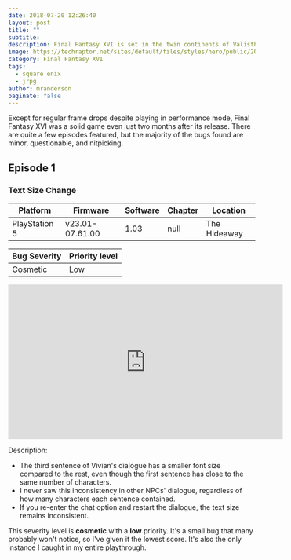 ```yaml
---
date: 2018-07-20 12:26:40
layout: post
title: ""
subtitle: 
description: Final Fantasy XVI is set in the twin continents of Valisthea, currently divided between six nations who hold power through access to magical Crystals and Dominants, humans who act as hosts for each nation's Eikon. Tensions between the nations escalate as a magical drought dubbed the Blight begins consuming the land.
image: https://techraptor.net/sites/default/files/styles/hero/public/2023-06/Final%20Fantasy%20XVI%20Key%20Art_0.jpg?itok=x48Xm_WH
category: Final Fantasy XVI
tags:
  - square enix
  - jrpg
author: mranderson
paginate: false
---
```


Except for regular frame drops despite playing in performance mode, Final Fantasy XVI was a solid game even just two months after its release. There are quite a few episodes featured, but the majority of the bugs found are minor, questionable, and nitpicking.

## Episode 1
### Text Size Change

<table>
    <thead>
      <tr>
        <th>Platform</th>
        <th>Firmware</th>
        <th>Software</th>
        <th>Chapter</th>
        <th>Location</th>
      </tr>
    </thead>
    <tbody>
      <tr>
        <td>PlayStation 5</td>
        <td>v23.01-07.61.00</td>
        <td>1.03</td>
        <td>null</td>
        <td>The Hideaway</td>
      </tr>
  </tbody>
</table>

<table>
    <thead>
      <tr>
        <th>Bug Severity</th>
        <th>Priority level</th>
      </tr>
    </thead>
    <tbody>
      <tr>
        <td>Cosmetic</td>
        <td>Low</td>
      </tr>
  </tbody>
</table>

<iframe width="560" height="315" src="https://www.youtube.com/embed/oprViNxSgrA?si=LWK2k2UfiXZ9NiFI" title="YouTube video player" frameborder="0" allow="accelerometer; autoplay; clipboard-write; encrypted-media; gyroscope; picture-in-picture; web-share" allowfullscreen></iframe>

Description:
* The third sentence of Vivian's dialogue has a smaller font size compared to the rest, even though the first sentence has close to the same number of characters.
* I never saw this inconsistency in other NPCs' dialogue, regardless of how many characters each sentence contained.
* If you re-enter the chat option and restart the dialogue, the text size remains inconsistent.

This severity level is **cosmetic** with a **low** priority. It's a small bug that many probably won't notice, so I've given it the lowest score. It's also the only instance I caught in my entire playthrough. 